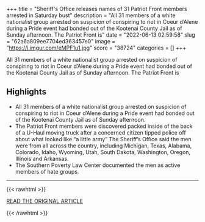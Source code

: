 +++
title = "Sheriff's Office releases names of 31 Patriot Front members arrested in Saturday bust"
description = "All 31 members of a white nationalist group arrested on suspicion of conspiring to riot in Coeur d’Alene during a Pride event had bonded out of the Kootenai County Jail as of Sunday afternoon. The Patriot Front is"
date = "2022-06-13 02:59:58"
slug = "62a6a809ee7704ed363457e0"
image = "https://i.imgur.com/eMPF1u1.jpg"
score = "38724"
categories = []
+++

All 31 members of a white nationalist group arrested on suspicion of conspiring to riot in Coeur d’Alene during a Pride event had bonded out of the Kootenai County Jail as of Sunday afternoon. The Patriot Front is

## Highlights

- All 31 members of a white nationalist group arrested on suspicion of conspiring to riot in Coeur d’Alene during a Pride event had bonded out of the Kootenai County Jail as of Sunday afternoon.
- The Patriot Front members were discovered packed inside of the back of a U-Haul moving truck after a concerned citizen tipped police off about what looked like “a little army” The Sheriff’s Office said the men were from all across the country, including Michigan, Texas, Alabama, Colorado, Idaho, Wyoming, Utah, South Dakota, Washington, Oregon, Illinois and Arkansas.
- The Southern Poverty Law Center documented the men as active members of hate groups.

---

{{< rawhtml >}}
  <p class="article-category">
    <a target="_blank" href="https://www.spokesman.com/stories/2022/jun/12/sheriffs-office-releases-names-of-31-patriot-front/">READ THE ORIGINAL ARTICLE</a>
  </p>
{{< /rawhtml >}}
